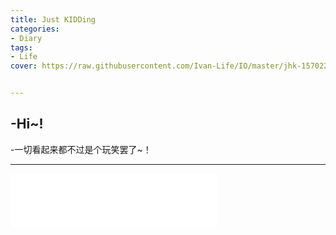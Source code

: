 ```yaml
---
title: Just KIDDing
categories:
- Diary
tags:
- Life
cover: https://raw.githubusercontent.com/Ivan-Life/IO/master/jhk-1570229004253.jpg


---
```

   -Hi~!
   -
   -一切看起来都不过是个玩笑罢了~！

   

---

<iframe frameborder="no" border="0" marginwidth="0" marginheight="0" width=330 height=86 src="//music.163.com/outchain/player?type=3&id=2059753427&auto=1&height=66"></iframe>


